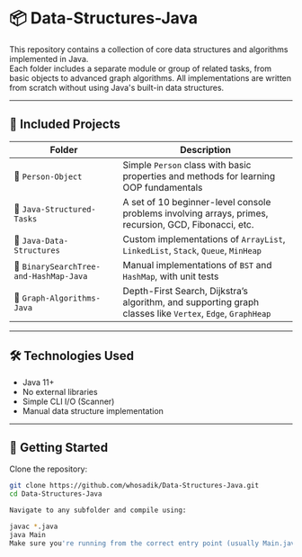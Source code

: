 # 📦 Data-Structures-Java

This repository contains a collection of core data structures and algorithms implemented in Java.  
Each folder includes a separate module or group of related tasks, from basic objects to advanced graph algorithms. All implementations are written from scratch without using Java's built-in data structures.

---

## 📁 Included Projects

| Folder                             | Description                                         |
|-----------------------------------|-----------------------------------------------------|
| 🔹 `Person-Object`                | Simple `Person` class with basic properties and methods for learning OOP fundamentals |
| 🔹 `Java-Structured-Tasks`        | A set of 10 beginner-level console problems involving arrays, primes, recursion, GCD, Fibonacci, etc. |
| 🔹 `Java-Data-Structures`         | Custom implementations of `ArrayList`, `LinkedList`, `Stack`, `Queue`, `MinHeap`       |
| 🔹 `BinarySearchTree-and-HashMap-Java` | Manual implementations of `BST` and `HashMap`, with unit tests                         |
| 🔹 `Graph-Algorithms-Java`        | Depth-First Search, Dijkstra’s algorithm, and supporting graph classes like `Vertex`, `Edge`, `GraphHeap` |

---

## 🛠️ Technologies Used

- Java 11+
- No external libraries
- Simple CLI I/O (Scanner)
- Manual data structure implementation

---

## 🚀 Getting Started

Clone the repository:
```bash
git clone https://github.com/whosadik/Data-Structures-Java.git
cd Data-Structures-Java

Navigate to any subfolder and compile using:

javac *.java
java Main
Make sure you're running from the correct entry point (usually Main.java or tasks.java).

